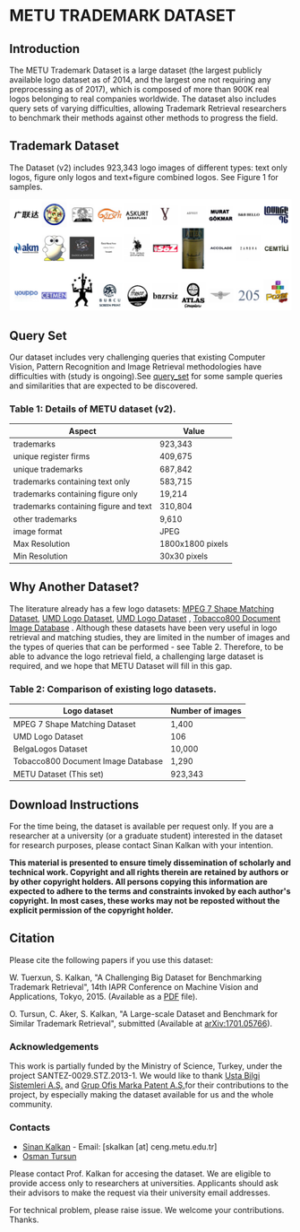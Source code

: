 # METU TRADEMARK DATASET

## Introduction

The METU Trademark Dataset is a large dataset (the largest publicly available logo dataset as of 2014, and the largest one not requiring any preprocessing as of 2017), which is composed of more than 900K real logos belonging to real companies worldwide. The dataset also includes query sets of varying difficulties, allowing Trademark Retrieval researchers to benchmark their methods against other methods to progress the field.

## Trademark Dataset

The Dataset (v2) includes 923,343 logo images of different types: text only logos, figure only logos and text+figure combined logos. See Figure 1 for samples.

![sample image](images/all_dataset.png)

## Query Set
Our dataset includes very challenging queries that existing Computer Vision, Pattern Recognition and Image Retrieval methodologies have difficulties with (study is ongoing).See [query_set](images/query_set_v2.pdf) for some sample queries and similarities that are expected to be discovered.

### Table 1: Details of METU dataset (v2).
|Aspect|Value|
|--- |--- |
|trademarks|923,343|
|unique register firms|409,675|
|unique trademarks|687,842|
|trademarks containing text only|583,715|
|trademarks containing figure only|19,214|
|trademarks containing figure and text|310,804|
|other trademarks|9,610|
|image format|JPEG|
|Max Resolution|1800x1800 pixels|
|Min Resolution|30x30 pixels|


## Why Another Dataset?

The literature already has a few logo datasets: [MPEG 7 Shape Matching Dataset](http://www.dabi.temple.edu/~shape/MPEG7/index.html), [UMD Logo Dataset](http://lampsrv02.umiacs.umd.edu/projdb/project.php?id=47), [UMD Logo Dataset](http://lampsrv02.umiacs.umd.edu/projdb/project.php?id=47) , [Tobacco800 Document Image Database](http://www.umiacs.umd.edu/~zhugy/tobacco800.html) . Although these datasets have been very useful in logo retrieval and matching studies, they are limited in the number of images and the types of queries that can be performed - see Table 2. Therefore, to be able to advance the logo retrieval field, a challenging large dataset is required, and we hope that METU Dataset will fill in this gap.

### Table 2: Comparison of existing logo datasets.

|Logo dataset|Number of images|
|--- |--- |
|MPEG 7 Shape Matching Dataset|1,400|
|UMD Logo Dataset|106|
|BelgaLogos Dataset|10,000|
|Tobacco800 Document Image Database|1,290|
|METU Dataset (This set)|923,343|


## Download Instructions

For the time being, the dataset is available per request only. If you are a researcher at a university (or a graduate student) interested in the dataset for research purposes, please contact Sinan Kalkan with your intention.

**This material is presented to ensure timely dissemination of scholarly and technical work. Copyright and all rights therein are retained by authors or by other copyright holders. All persons copying this information are expected to adhere to the terms and constraints invoked by each author's copyright. In most cases, these works may not be reposted without the explicit permission of the copyright holder.**

## Citation

Please cite the following papers if you use this dataset:  

W. Tuerxun, S. Kalkan, "A Challenging Big Dataset for Benchmarking Trademark Retrieval", 14th IAPR Conference on Machine Vision and Applications, Tokyo, 2015. (Available as a [PDF](http://ceng.metu.edu.tr/~skalkan/publications/MVA15_0154_MS.pdf) file).

O. Tursun, C. Aker, S. Kalkan, "A Large-scale Dataset and Benchmark for Similar Trademark Retrieval", submitted (Available at [arXiv:1701.05766](https://arxiv.org/abs/1701.05766)).

### Acknowledgements

This work is partially funded by the Ministry of Science, Turkey, under the project SANTEZ-0029.STZ.2013-1\. We would like to thank [Usta Bilgi Sistemleri A.Ş.](http://www.usta.com.tr/) and [Grup Ofis Marka Patent A.Ş.](http://www.grupofis.com.tr)for their contributions to the project, by especially making the dataset available for us and the whole community.  

<div id="contact">

### Contacts

*   [Sinan Kalkan](http://www.ceng.metu.edu.tr/~skalkan/) - Email: [skalkan [at] ceng.metu.edu.tr]
*   [Osman Tursun](https://neouyghur.github.io/)

Please contact Prof. Kalkan for accesing the dataset. We are eligible to provide access only to researchers at universities. Applicants should ask their advisors to make the request via their university email addresses.

For technical problem, please raise issue. We welcome your contributions. Thanks.
